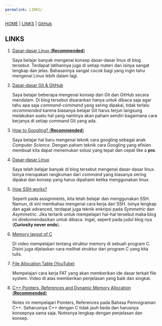 ```yaml
---
permalink: LINKS/
---
```


[HOME](..) | [LINKS](https://recedivies.github.io/os222/LINKS) | [GitHub](https://github.com/Recedivies/os222)

## LINKS

1. [Dasar-dasar Linux (**Recommended**)](https://tkt-lapio.github.io/command-line/)

   Saya belajar banyak mengenai konsep dasar-dasar linux di blog tersebut. Terdapat latihannya juga di setiap materi dan isinya sangat lengkap dan jelas. Bahasannya sangat cocok bagi yang ingin tahu mengenai Linux lebih dalam lagi.

2. [Dasar-dasar Git & GitHub](https://tkt-lapio.github.io/git-en/)

   Saya belajar beberapa mengenai konsep dari Git dan GitHub secara mendalam. Di blog tersebut disarankan hanya untuk dibaca saja agar tahu apa saja _command_-_command_ yang sering dipakai, tidak terlalu _recommended_ karena biasanya belajar Git harus terjun langsung melakukan suatu hal yang nantinya akan paham sendiri bagaimana cara kerjanya di setiap command Git yang ada.

3. [How to Googling? (**Recommended**)](https://tkt-lapio.github.io/about-googling/)

   Saya belajar hal baru mengenai teknik cara googling sebagai anak _Computer Science_. Dengan paham teknik cara Googling yang efisien membuat kita dapat menemukan solusi yang tepat dan cepat like a **pro**.

4. [Dasar-dasar Linux](https://gutsytechster.wordpress.com/2017/11/22/an-introduction-to-linux/)

   Saya telah belajar banyak di blog tersebut mengenai dasar-dasar linux. Isinya merupakan rangkuman dari _command_ yang biasanya sering dipakai dan konsep yang harus dipahami ketika menggunakan linux.

5. [How SSH works?](https://gutsytechster.wordpress.com/2017/12/31/how-ssh-works/)

   Seperti pada assignments, kita telah belajar dan menggunakan SSH. Namun, di sini membahas mengenai cara kerja dari SSH. Isinya lengkap dan agak advanced, terdapat juga teknik enkripsi pada _Symmetric_ dan _Asymmetric_. Jika tertarik untuk mempelajari hal-hal tersebut maka blog ini direkomendasikan untuk dibaca. Ingat, seperti pada judul blog nya (**Curiosity never ends**). 

6. [Memory layout of C](https://www.youtube.com/watch?v=kpWG423uQIw)

   Di video mempelajari tentang struktur memory di sebuah program C. Disini juga dijelaskan cara melihat struktur dari program C yang kita tulis.

7. [File Allocation Table (YouTube)](https://www.youtube.com/watch?v=V2Gxqv3bJCk)

   Mempelajari cara kerja FAT yang akan memberikan ide dasar terkait file system. Video di atas memberikan penjelasan yang baik dan singkat.

8. [C++ Pointers, References and Dynamic Memory Allocation (**Recommended**)](https://www3.ntu.edu.sg/home/ehchua/programming/cpp/cp4_PointerReference.html)

   Notes ini mempelajari Pointers, References pada Bahasa Pemrograman C++. Seharusnya C++ dengan C tidak jauh beda dan harusnya konsepnya sama saja. Notesnya lengkap dengan penjelasan dan konsep.


